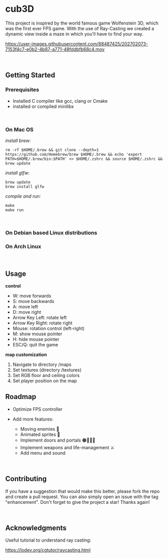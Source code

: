 # cub3D
This project is inspired by the world famous game Wolfenstein 3D, which was the first ever FPS game. With the use of Ray-Casting we created a dynamic view inside a maze in which you'll have to find your way.




https://user-images.githubusercontent.com/88487425/202702073-7153f4c7-e0b2-4b87-a771-48fddbfb68c4.mov


<br>


## Getting Started


### Prerequisites

* Installed C compiler like gcc, clang or Cmake
* installed or compiled minilibx

<br>

### On Mac OS


_install brew:_

```
rm -rf $HOME/.brew && git clone --depth=1 https://github.com/Homebrew/brew $HOME/.brew && echo 'export PATH=$HOME/.brew/bin:$PATH' >> $HOME/.zshrc && source $HOME/.zshrc && brew update
```

_install glfw:_

```
brew update
brew install glfw
```

_compile and run:_
```
make
make run
```

<br>

### On Debian based Linux distributions


### On Arch Linux


<br>

## Usage

**control**

* W: move forwards
* S: move backwards
* A: move left
* D: move right
* Arrow Key Left: rotate left
* Arrow Key Right: rotate right
* Mouse: rotation control (left-right)
* M: show mouse pointer
* H: hide mouse pointer
* ESC/Q: quit the game

**map customization**

1. Navigate to directory /maps
2. Set textures (directory /textures)
3. Set RGB floor and ceiling colors
4. Set player position on the map




## Roadmap

* Optimize FPS controller


* Add more features:
  * Moving enemies 👾
  * Animated sprites 🌱
  * Implement doors and portals 🟠🏃‍♀️🔵
  * Implement weapons and life-management ⚔️
  * Add menu and sound 


<br>

## Contributing

If you have a suggestion that would make this better, please fork the repo and create a pull request. You can also simply open an issue with the tag "enhancement". Don't forget to give the project a star! Thanks again!

<br>

## Acknowledgments

Useful tutorial to understand ray casting:

https://lodev.org/cgtutor/raycasting.html
